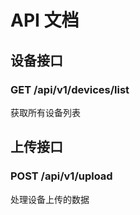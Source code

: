 # API 文档

## 设备接口

### GET /api/v1/devices/list
获取所有设备列表

## 上传接口

### POST /api/v1/upload
处理设备上传的数据 